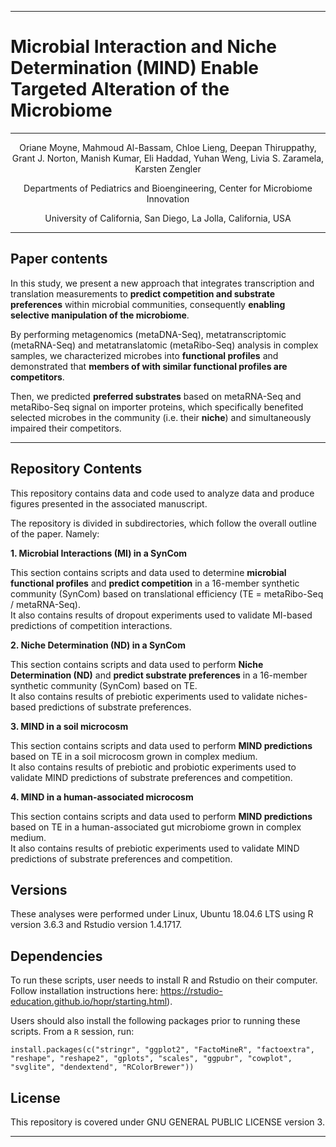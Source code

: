 ***

# Microbial Interaction and Niche Determination (MIND) Enable Targeted Alteration of the Microbiome


***

<p align ="center">Oriane Moyne, Mahmoud Al-Bassam, Chloe Lieng, Deepan Thiruppathy, Grant J. Norton, Manish Kumar, Eli Haddad, Yuhan Weng, Livia S. Zaramela, Karsten Zengler</p>

<p align ="center">Departments of Pediatrics and Bioengineering, Center for Microbiome Innovation</p>  <p align ="center">University of California, San Diego, La Jolla, California, USA</p>

***  

## Paper contents

In this study, we present a new approach that integrates transcription and translation measurements to __predict competition and substrate preferences__ within microbial communities, consequently __enabling selective manipulation of the microbiome__.  

By performing metagenomics (metaDNA-Seq), metatranscriptomic (metaRNA-Seq) and metatranslatomic (metaRibo-Seq) analysis in complex samples, we characterized microbes into __functional profiles__ and demonstrated that __members of with similar functional profiles are competitors__.  

Then, we predicted __preferred substrates__ based on metaRNA-Seq and metaRibo-Seq signal on importer proteins, which specifically benefited selected microbes in the community (i.e. their __niche__) and simultaneously impaired their competitors. 

***

## Repository Contents

This repository contains data and code used to analyze data and produce figures presented in the associated manuscript.  

The repository is divided in subdirectories, which follow the overall outline of the paper. Namely:  

__1. Microbial Interactions (MI) in a SynCom__  

This section contains scripts and data used to determine __microbial functional profiles__ and __predict competition__ in a 16-member synthetic community (SynCom) based on translational efficiency (TE = metaRibo-Seq / metaRNA-Seq).  
It also contains results of dropout experiments used to validate MI-based predictions of competition interactions.  

__2. Niche Determination (ND) in a SynCom__  

This section contains scripts and data used to perform __Niche Determination (ND)__ and __predict substrate preferences__ in a 16-member synthetic community (SynCom) based on TE.  
It also contains results of prebiotic experiments used to validate niches-based predictions of substrate preferences.  

__3. MIND in a soil microcosm__

This section contains scripts and data used to perform __MIND predictions__ based on TE in a soil microcosm grown in complex medium.  
It also contains results of prebiotic and probiotic experiments used to validate MIND predictions of substrate preferences and competition.  

__4. MIND in a human-associated microcosm__

This section contains scripts and data used to perform __MIND predictions__ based on TE in a human-associated gut microbiome grown in complex medium.  
It also contains results of prebiotic experiments used to validate MIND predictions of substrate preferences and competition.  

## Versions  

These analyses were performed under Linux, Ubuntu 18.04.6 LTS using R version 3.6.3 and Rstudio version 1.4.1717. 

## Dependencies

To run these scripts, user needs to install R and Rstudio on their computer. Follow installation instructions here: https://rstudio-education.github.io/hopr/starting.html).  

Users should also install the following packages prior to running these scripts. From a ```R``` session, run:  

```
install.packages(c("stringr", "ggplot2", "FactoMineR", "factoextra", "reshape", "reshape2", "gplots", "scales", "ggpubr", "cowplot", "svglite", "dendextend", "RColorBrewer"))
```

## License

This repository is covered under GNU GENERAL PUBLIC LICENSE version 3.

***




